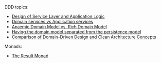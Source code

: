 DDD topics:

* [Design of Service Layer and Application Logic](https://emacsway.github.io/en/service-layer/)
* [Domain services vs Application services](https://enterprisecraftsmanship.com/posts/domain-vs-application-services/)
* [Anaemic Domain Model vs. Rich Domain Model](https://www.amido.com/blog/anaemic-domain-model-vs-rich-domain-model)
* [Having the domain model separated from the persistence model](https://enterprisecraftsmanship.com/posts/having-the-domain-model-separate-from-the-persistence-model/)
* [Comparison of Domain-Driven Design and Clean Architecture Concepts](https://khalilstemmler.com/articles/software-design-architecture/domain-driven-design-vs-clean-architecture/)

Monads:

* [The Result Monad](https://adambennett.dev/2020/05/the-result-monad/)